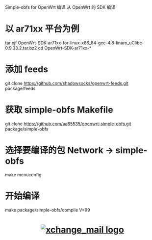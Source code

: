 Simple-obfs for OpenWrt
编译
从 OpenWrt 的 SDK 编译

# 以 ar71xx 平台为例
tar xjf OpenWrt-SDK-ar71xx-for-linux-x86_64-gcc-4.8-linaro_uClibc-0.9.33.2.tar.bz2
cd OpenWrt-SDK-ar71xx-*
# 添加 feeds
git clone https://github.com/shadowsocks/openwrt-feeds.git package/feeds
# 获取 simple-obfs Makefile
git clone https://github.com/aa65535/openwrt-simple-obfs.git package/simple-obfs
# 选择要编译的包 Network -> simple-obfs
make menuconfig
# 开始编译
make package/simple-obfs/compile V=99

<h1 align="center">
  <a href="https://pypi.org/project/xchange-mail/"><img src="https://i.imgur.com/ISexIyT.png" alt="xchange_mail logo"></a>
</h1>
